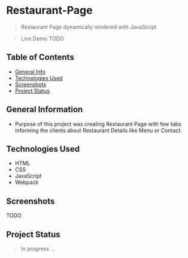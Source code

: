 # Restaurant-Page
> Restaurant Page dynamically rendered with JavaScript

> Live Demo TODO 

## Table of Contents
* [General Info](#general-information)
* [Technologies Used](#technologies-used)
* [Screenshots](#screenshots)
* [Project Status](#project-status)

## General Information
- Purpose of this project was creating Restaurant Page with few tabs informing the clients about Restaurant Details like Menu or Contact.

## Technologies Used
- HTML 
- CSS
- JavaScript
- Webpack

## Screenshots
TODO

## Project Status
> In progress ...
